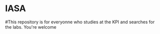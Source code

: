 # IASA
#This repository is for everyonne who studies at the KPI and searches for the labs. You're welcome

